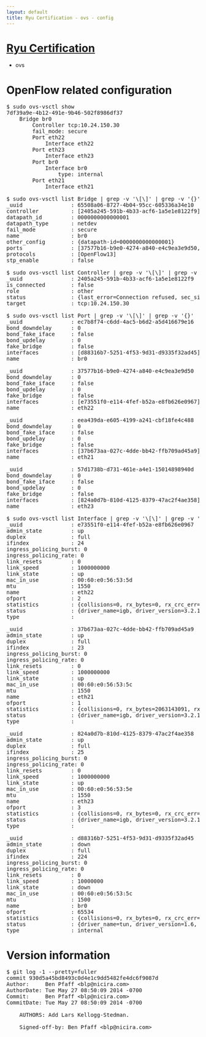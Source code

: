 ```yaml
---
layout: default
title: Ryu Certification - ovs - config
---
```

# [Ryu Certification](http://osrg.github.io/ryu/certification.html)
* ovs 

# OpenFlow related configuration
<pre>
$ sudo ovs-vsctl show
7df39a9e-4b12-491e-9b46-502f8986df37
    Bridge br0
        Controller tcp:10.24.150.30
        fail_mode: secure
        Port eth22
            Interface eth22
        Port eth23
            Interface eth23
        Port br0
            Interface br0
                type: internal
        Port eth21
            Interface eth21

$ sudo ovs-vsctl list Bridge | grep -v '\[\]' | grep -v '{}'
_uuid               : 65508a06-8727-4b04-95cc-605336a34e10
controller          : [2405a245-591b-4b33-acf6-1a5e1e8122f9]
datapath_id         : 0000000000000001
datapath_type       : netdev
fail_mode           : secure
name                : br0
other_config        : {datapath-id=0000000000000001}
ports               : [37577b16-b9e0-4274-a840-e4c9ea3e9d50, 57d1738b-d731-461e-a4e1-15014898940d, ec7b8f74-c6dd-4ac5-b6d2-a5d416679e16, eea439da-e605-4199-a241-cbf18fe4c488]
protocols           : [OpenFlow13]
stp_enable          : false

$ sudo ovs-vsctl list Controller | grep -v '\[\]' | grep -v '{}'
_uuid               : 2405a245-591b-4b33-acf6-1a5e1e8122f9
is_connected        : false
role                : other
status              : {last_error=Connection refused, sec_since_connect=996, sec_since_disconnect=0, state=BACKOFF}
target              : tcp:10.24.150.30

$ sudo ovs-vsctl list Port | grep -v '\[\]' | grep -v '{}'
_uuid               : ec7b8f74-c6dd-4ac5-b6d2-a5d416679e16
bond_downdelay      : 0
bond_fake_iface     : false
bond_updelay        : 0
fake_bridge         : false
interfaces          : [d88316b7-5251-4f53-9d31-d9335f32ad45]
name                : br0

_uuid               : 37577b16-b9e0-4274-a840-e4c9ea3e9d50
bond_downdelay      : 0
bond_fake_iface     : false
bond_updelay        : 0
fake_bridge         : false
interfaces          : [e73551f0-e114-4fef-b52a-e8fb626e0967]
name                : eth22

_uuid               : eea439da-e605-4199-a241-cbf18fe4c488
bond_downdelay      : 0
bond_fake_iface     : false
bond_updelay        : 0
fake_bridge         : false
interfaces          : [37b673aa-027c-4dde-bb42-ffb709ad45a9]
name                : eth21

_uuid               : 57d1738b-d731-461e-a4e1-15014898940d
bond_downdelay      : 0
bond_fake_iface     : false
bond_updelay        : 0
fake_bridge         : false
interfaces          : [824a0d7b-810d-4125-8379-47ac2f4ae358]
name                : eth23

$ sudo ovs-vsctl list Interface | grep -v '\[\]' | grep -v '{}'
_uuid               : e73551f0-e114-4fef-b52a-e8fb626e0967
admin_state         : up
duplex              : full
ifindex             : 24
ingress_policing_burst: 0
ingress_policing_rate: 0
link_resets         : 0
link_speed          : 1000000000
link_state          : up
mac_in_use          : 00:60:e0:56:53:5d
mtu                 : 1550
name                : eth22
ofport              : 2
statistics          : {collisions=0, rx_bytes=0, rx_crc_err=0, rx_dropped=0, rx_errors=0, rx_frame_err=0, rx_over_err=0, rx_packets=0, tx_bytes=2616829966, tx_dropped=0, tx_errors=0, tx_packets=1753815}
status              : {driver_name=igb, driver_version=3.2.10-k, firmware_version=2.10-9}
type                : 

_uuid               : 37b673aa-027c-4dde-bb42-ffb709ad45a9
admin_state         : up
duplex              : full
ifindex             : 23
ingress_policing_burst: 0
ingress_policing_rate: 0
link_resets         : 0
link_speed          : 1000000000
link_state          : up
mac_in_use          : 00:60:e0:56:53:5c
mtu                 : 1550
name                : eth21
ofport              : 1
statistics          : {collisions=0, rx_bytes=2063143091, rx_crc_err=0, rx_dropped=0, rx_errors=0, rx_frame_err=0, rx_over_err=0, rx_packets=4263416, tx_bytes=0, tx_dropped=0, tx_errors=0, tx_packets=0}
status              : {driver_name=igb, driver_version=3.2.10-k, firmware_version=2.10-9}
type                : 

_uuid               : 824a0d7b-810d-4125-8379-47ac2f4ae358
admin_state         : up
duplex              : full
ifindex             : 25
ingress_policing_burst: 0
ingress_policing_rate: 0
link_resets         : 0
link_speed          : 1000000000
link_state          : up
mac_in_use          : 00:60:e0:56:53:5e
mtu                 : 1550
name                : eth23
ofport              : 3
statistics          : {collisions=0, rx_bytes=0, rx_crc_err=0, rx_dropped=0, rx_errors=0, rx_frame_err=0, rx_over_err=0, rx_packets=0, tx_bytes=216905204, tx_dropped=0, tx_errors=0, tx_packets=3007915}
status              : {driver_name=igb, driver_version=3.2.10-k, firmware_version=2.10-9}
type                : 

_uuid               : d88316b7-5251-4f53-9d31-d9335f32ad45
admin_state         : down
duplex              : full
ifindex             : 224
ingress_policing_burst: 0
ingress_policing_rate: 0
link_resets         : 0
link_speed          : 10000000
link_state          : down
mac_in_use          : 00:60:e0:56:53:5c
mtu                 : 1500
name                : br0
ofport              : 65534
statistics          : {collisions=0, rx_bytes=0, rx_crc_err=0, rx_dropped=0, rx_errors=0, rx_frame_err=0, rx_over_err=0, rx_packets=0, tx_bytes=0, tx_dropped=0, tx_errors=0, tx_packets=0}
status              : {driver_name=tun, driver_version=1.6, firmware_version=N/A}
type                : internal
</pre>

# Version information
<pre>
$ git log -1 --pretty=fuller
commit 930d5a45bd8493c0d4e1c9dd5482fe4dc6f9087d
Author:     Ben Pfaff &lt;blp@nicira.com&gt;
AuthorDate: Tue May 27 08:50:09 2014 -0700
Commit:     Ben Pfaff &lt;blp@nicira.com&gt;
CommitDate: Tue May 27 08:50:09 2014 -0700

    AUTHORS: Add Lars Kellogg-Stedman.
    
    Signed-off-by: Ben Pfaff &lt;blp@nicira.com&gt;
</pre>
